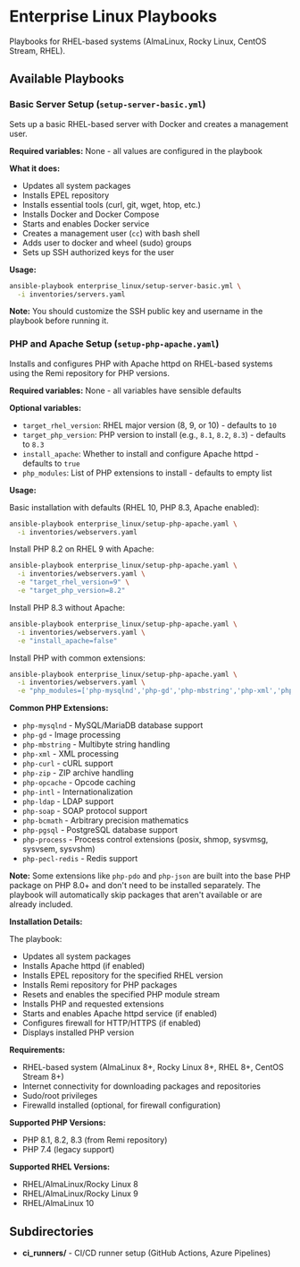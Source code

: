 # Enterprise Linux Playbooks

Playbooks for RHEL-based systems (AlmaLinux, Rocky Linux, CentOS Stream, RHEL).

## Available Playbooks

### Basic Server Setup (`setup-server-basic.yml`)

Sets up a basic RHEL-based server with Docker and creates a management user.

**Required variables:**
None - all values are configured in the playbook

**What it does:**
- Updates all system packages
- Installs EPEL repository
- Installs essential tools (curl, git, wget, htop, etc.)
- Installs Docker and Docker Compose
- Starts and enables Docker service
- Creates a management user (`cc`) with bash shell
- Adds user to docker and wheel (sudo) groups
- Sets up SSH authorized keys for the user

**Usage:**
```bash
ansible-playbook enterprise_linux/setup-server-basic.yml \
  -i inventories/servers.yaml
```

**Note:** You should customize the SSH public key and username in the playbook before running it.

### PHP and Apache Setup (`setup-php-apache.yaml`)

Installs and configures PHP with Apache httpd on RHEL-based systems using the Remi repository for PHP versions.

**Required variables:**
None - all variables have sensible defaults

**Optional variables:**
- `target_rhel_version`: RHEL major version (8, 9, or 10) - defaults to `10`
- `target_php_version`: PHP version to install (e.g., `8.1`, `8.2`, `8.3`) - defaults to `8.3`
- `install_apache`: Whether to install and configure Apache httpd - defaults to `true`
- `php_modules`: List of PHP extensions to install - defaults to empty list

**Usage:**

Basic installation with defaults (RHEL 10, PHP 8.3, Apache enabled):
```bash
ansible-playbook enterprise_linux/setup-php-apache.yaml \
  -i inventories/webservers.yaml
```

Install PHP 8.2 on RHEL 9 with Apache:
```bash
ansible-playbook enterprise_linux/setup-php-apache.yaml \
  -i inventories/webservers.yaml \
  -e "target_rhel_version=9" \
  -e "target_php_version=8.2"
```

Install PHP 8.3 without Apache:
```bash
ansible-playbook enterprise_linux/setup-php-apache.yaml \
  -i inventories/webservers.yaml \
  -e "install_apache=false"
```

Install PHP with common extensions:
```bash
ansible-playbook enterprise_linux/setup-php-apache.yaml \
  -i inventories/webservers.yaml \
  -e "php_modules=['php-mysqlnd','php-gd','php-mbstring','php-xml','php-curl','php-zip','php-opcache','php-intl','php-bcmath']"
```

**Common PHP Extensions:**
- `php-mysqlnd` - MySQL/MariaDB database support
- `php-gd` - Image processing
- `php-mbstring` - Multibyte string handling
- `php-xml` - XML processing
- `php-curl` - cURL support
- `php-zip` - ZIP archive handling
- `php-opcache` - Opcode caching
- `php-intl` - Internationalization
- `php-ldap` - LDAP support
- `php-soap` - SOAP protocol support
- `php-bcmath` - Arbitrary precision mathematics
- `php-pgsql` - PostgreSQL database support
- `php-process` - Process control extensions (posix, shmop, sysvmsg, sysvsem, sysvshm)
- `php-pecl-redis` - Redis support

**Note:** Some extensions like `php-pdo` and `php-json` are built into the base PHP package on PHP 8.0+ and don't need to be installed separately. The playbook will automatically skip packages that aren't available or are already included.

**Installation Details:**

The playbook:
- Updates all system packages
- Installs Apache httpd (if enabled)
- Installs EPEL repository for the specified RHEL version
- Installs Remi repository for PHP packages
- Resets and enables the specified PHP module stream
- Installs PHP and requested extensions
- Starts and enables Apache httpd service (if enabled)
- Configures firewall for HTTP/HTTPS (if enabled)
- Displays installed PHP version

**Requirements:**
- RHEL-based system (AlmaLinux 8+, Rocky Linux 8+, RHEL 8+, CentOS Stream 8+)
- Internet connectivity for downloading packages and repositories
- Sudo/root privileges
- Firewalld installed (optional, for firewall configuration)

**Supported PHP Versions:**
- PHP 8.1, 8.2, 8.3 (from Remi repository)
- PHP 7.4 (legacy support)

**Supported RHEL Versions:**
- RHEL/AlmaLinux/Rocky Linux 8
- RHEL/AlmaLinux/Rocky Linux 9
- RHEL/AlmaLinux 10

## Subdirectories

- **ci_runners/** - CI/CD runner setup (GitHub Actions, Azure Pipelines)
